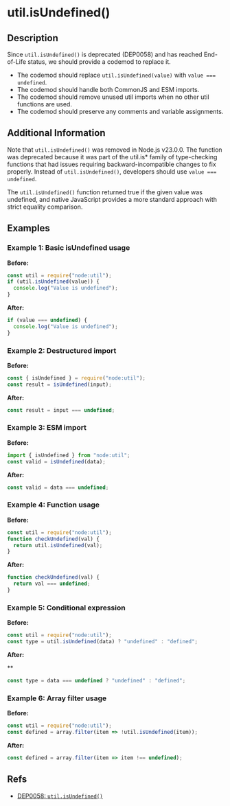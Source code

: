# util.isUndefined()

## Description

Since `util.isUndefined()` is deprecated (DEP0058) and has reached End-of-Life status, we should provide a codemod to replace it.

- The codemod should replace `util.isUndefined(value)` with `value === undefined`.
- The codemod should handle both CommonJS and ESM imports.
- The codemod should remove unused util imports when no other util functions are used.
- The codemod should preserve any comments and variable assignments.

## Additional Information

Note that `util.isUndefined()` was removed in Node.js v23.0.0. The function was deprecated because it was part of the util.is* family of type-checking functions that had issues requiring backward-incompatible changes to fix properly. Instead of `util.isUndefined()`, developers should use `value === undefined`.

The `util.isUndefined()` function returned true if the given value was undefined, and native JavaScript provides a more standard approach with strict equality comparison.

## Examples

### Example 1: Basic isUndefined usage

**Before:**

```js
const util = require("node:util");
if (util.isUndefined(value)) {
  console.log("Value is undefined");
}
```

**After:**

```js
if (value === undefined) {
  console.log("Value is undefined");
}
```

### Example 2: Destructured import

**Before:**

```js
const { isUndefined } = require("node:util");
const result = isUndefined(input);
```

**After:**

```js
const result = input === undefined;
```

### Example 3: ESM import

**Before:**

```js
import { isUndefined } from "node:util";
const valid = isUndefined(data);
```

**After:**

```js
const valid = data === undefined;
```

### Example 4: Function usage

**Before:**

```js
const util = require("node:util");
function checkUndefined(val) {
  return util.isUndefined(val);
}
```

**After:**

```js
function checkUndefined(val) {
  return val === undefined;
}
```

### Example 5: Conditional expression

**Before:**

```js
const util = require("node:util");
const type = util.isUndefined(data) ? "undefined" : "defined";
```

**After:**

**


```js
const type = data === undefined ? "undefined" : "defined";
```

### Example 6: Array filter usage

**Before:**

```js
const util = require("node:util");
const defined = array.filter(item => !util.isUndefined(item));
```

**After:**

```js
const defined = array.filter(item => item !== undefined);
```

## Refs

- [DEP0058: `util.isUndefined()`](https://nodejs.org/api/deprecations.html#dep0058)